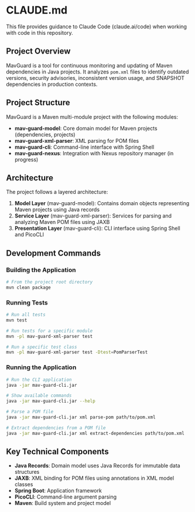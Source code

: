 # CLAUDE.md

This file provides guidance to Claude Code (claude.ai/code) when working with code in this repository.

## Project Overview

MavGuard is a tool for continuous monitoring and updating of Maven dependencies in Java projects. It analyzes `pom.xml` files to identify outdated versions, security advisories, inconsistent version usage, and SNAPSHOT dependencies in production contexts.

## Project Structure

MavGuard is a Maven multi-module project with the following modules:

- **mav-guard-model**: Core domain model for Maven projects (dependencies, projects)
- **mav-guard-xml-parser**: XML parsing for POM files
- **mav-guard-cli**: Command-line interface with Spring Shell
- **mav-guard-nexus**: Integration with Nexus repository manager (in progress)

## Architecture

The project follows a layered architecture:

1. **Model Layer** (mav-guard-model): Contains domain objects representing Maven projects using Java records
2. **Service Layer** (mav-guard-xml-parser): Services for parsing and analyzing Maven POM files using JAXB
3. **Presentation Layer** (mav-guard-cli): CLI interface using Spring Shell and PicoCLI

## Development Commands

### Building the Application

```bash
# From the project root directory
mvn clean package
```

### Running Tests

```bash
# Run all tests
mvn test

# Run tests for a specific module
mvn -pl mav-guard-xml-parser test

# Run a specific test class
mvn -pl mav-guard-xml-parser test -Dtest=PomParserTest
```

### Running the Application

```bash
# Run the CLI application
java -jar mav-guard-cli.jar

# Show available commands
java -jar mav-guard-cli.jar --help

# Parse a POM file
java -jar mav-guard-cli.jar xml parse-pom path/to/pom.xml

# Extract dependencies from a POM file
java -jar mav-guard-cli.jar xml extract-dependencies path/to/pom.xml
```

## Key Technical Components

- **Java Records**: Domain model uses Java Records for immutable data structures
- **JAXB**: XML binding for POM files using annotations in XML model classes
- **Spring Boot**: Application framework
- **PicoCLI**: Command-line argument parsing
- **Maven**: Build system and project model